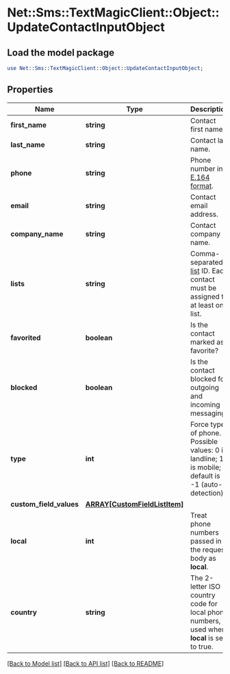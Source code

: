 # Net::Sms::TextMagicClient::Object::UpdateContactInputObject

## Load the model package
```perl
use Net::Sms::TextMagicClient::Object::UpdateContactInputObject;
```

## Properties
Name | Type | Description | Notes
------------ | ------------- | ------------- | -------------
**first_name** | **string** | Contact first name. | [optional] 
**last_name** | **string** | Contact last name. | [optional] 
**phone** | **string** | Phone number in [E.164 format](https://en.wikipedia.org/wiki/E.164). | 
**email** | **string** | Contact email address. | [optional] 
**company_name** | **string** | Contact company name. | [optional] 
**lists** | **string** | Comma-separated [list](http://docs.textmagictesting.com/#section/Lists) ID. Each contact must be assigned to at least one list. | 
**favorited** | **boolean** | Is the contact marked as favorite? | [optional] 
**blocked** | **boolean** | Is the contact blocked for outgoing and incoming messaging? | [optional] 
**type** | **int** | Force type of phone. Possible values: 0 is landline; 1 is mobile; default is -1 (auto-detection). | [optional] 
**custom_field_values** | [**ARRAY[CustomFieldListItem]**](CustomFieldListItem.md) |  | [optional] 
**local** | **int** | Treat phone numbers passed in the request body as **local**. | [optional] 
**country** | **string** | The 2-letter ISO country code for local phone numbers, used when **local** is set to true. | [optional] 

[[Back to Model list]](../README.md#documentation-for-models) [[Back to API list]](../README.md#documentation-for-api-endpoints) [[Back to README]](../README.md)


